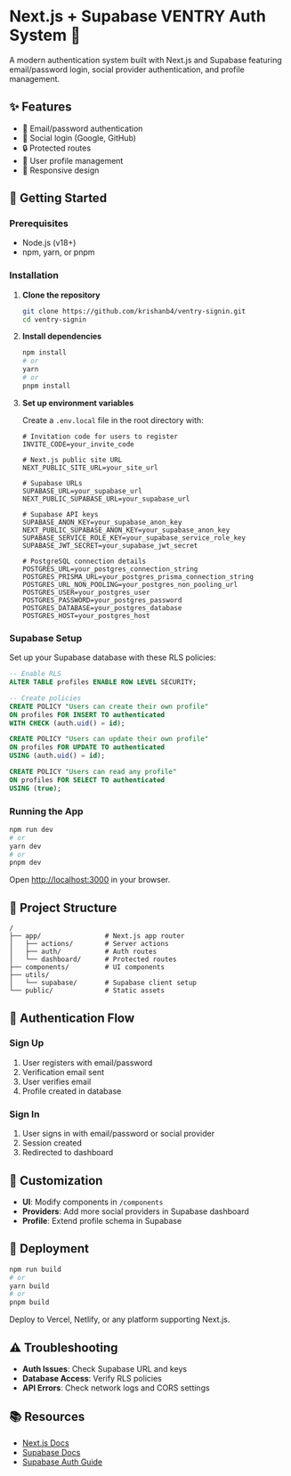 # Next.js + Supabase VENTRY Auth System 🔐

A modern authentication system built with Next.js and Supabase featuring email/password login, social provider authentication, and profile management.

## ✨ Features

- 📧 Email/password authentication
- 🔄 Social login (Google, GitHub)
- 🔒 Protected routes
- 👤 User profile management
- 📱 Responsive design

## 🚀 Getting Started

### Prerequisites

- Node.js (v18+)
- npm, yarn, or pnpm

### Installation

1. **Clone the repository**

   ```bash
   git clone https://github.com/krishanb4/ventry-signin.git
   cd ventry-signin
   ```

2. **Install dependencies**

   ```bash
   npm install
   # or
   yarn
   # or
   pnpm install
   ```

3. **Set up environment variables**

   Create a `.env.local` file in the root directory with:

   ```
   # Invitation code for users to register
   INVITE_CODE=your_invite_code
   
   # Next.js public site URL
   NEXT_PUBLIC_SITE_URL=your_site_url
   
   # Supabase URLs
   SUPABASE_URL=your_supabase_url
   NEXT_PUBLIC_SUPABASE_URL=your_supabase_url
   
   # Supabase API keys
   SUPABASE_ANON_KEY=your_supabase_anon_key
   NEXT_PUBLIC_SUPABASE_ANON_KEY=your_supabase_anon_key
   SUPABASE_SERVICE_ROLE_KEY=your_supabase_service_role_key
   SUPABASE_JWT_SECRET=your_supabase_jwt_secret
   
   # PostgreSQL connection details
   POSTGRES_URL=your_postgres_connection_string
   POSTGRES_PRISMA_URL=your_postgres_prisma_connection_string
   POSTGRES_URL_NON_POOLING=your_postgres_non_pooling_url
   POSTGRES_USER=your_postgres_user
   POSTGRES_PASSWORD=your_postgres_password
   POSTGRES_DATABASE=your_postgres_database
   POSTGRES_HOST=your_postgres_host
   ```

### Supabase Setup

Set up your Supabase database with these RLS policies:

```sql
-- Enable RLS
ALTER TABLE profiles ENABLE ROW LEVEL SECURITY;

-- Create policies
CREATE POLICY "Users can create their own profile"
ON profiles FOR INSERT TO authenticated
WITH CHECK (auth.uid() = id);

CREATE POLICY "Users can update their own profile"
ON profiles FOR UPDATE TO authenticated
USING (auth.uid() = id);

CREATE POLICY "Users can read any profile"
ON profiles FOR SELECT TO authenticated
USING (true);
```

### Running the App

```bash
npm run dev
# or
yarn dev
# or
pnpm dev
```

Open [http://localhost:3000](http://localhost:3000) in your browser.

## 📁 Project Structure

```
/
├── app/                # Next.js app router
│   ├── actions/        # Server actions
│   ├── auth/           # Auth routes
│   └── dashboard/      # Protected routes
├── components/         # UI components
├── utils/
│   └── supabase/       # Supabase client setup
└── public/             # Static assets
```

## 🔐 Authentication Flow

### Sign Up
1. User registers with email/password
2. Verification email sent
3. User verifies email
4. Profile created in database

### Sign In
1. User signs in with email/password or social provider
2. Session created
3. Redirected to dashboard

## 🧰 Customization

- **UI**: Modify components in `/components`
- **Providers**: Add more social providers in Supabase dashboard
- **Profile**: Extend profile schema in Supabase

## 🚀 Deployment

```bash
npm run build
# or
yarn build
# or
pnpm build
```

Deploy to Vercel, Netlify, or any platform supporting Next.js.

## ⚠️ Troubleshooting

- **Auth Issues**: Check Supabase URL and keys
- **Database Access**: Verify RLS policies
- **API Errors**: Check network logs and CORS settings

## 📚 Resources

- [Next.js Docs](https://nextjs.org/docs)
- [Supabase Docs](https://supabase.io/docs)
- [Supabase Auth Guide](https://supabase.io/docs/guides/auth)